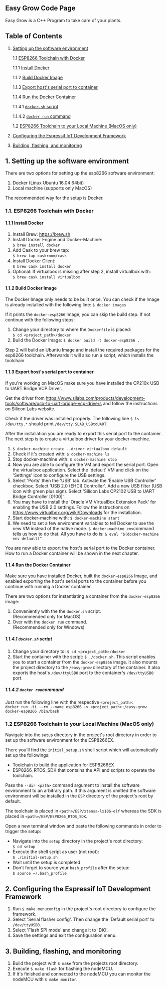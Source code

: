 ## Easy Grow Code Page

Easy Grow is a C++ Program to take care of your plants.

## Table of Contents
1. [Setting up the software environment](#sw_env)  

    1.1 [ESP8266 Toolchain with Docker](#tool_docker)

    1.1.1 [Install Docker](#inst_docker)

    1.1.2 [Build Docker Image](#build_docker)

    1.1.3 [Export host's serial port to container](#serial_port)

    1.1.4 [Run the Docker Container](#cont_docker)
    
    1.1.4.1 [```docker.sh``` script](#mac)

    1.1.4.2 [```docker run``` command](#win)

    1.2 [ESP8266 Toolchain to your Local Machine (MacOS only)](#local)

2. [Configuring the Espressif IoT Development Framework](#idf_config)

3. [Building, flashing, and monitoring](#build)

<a name="sw_env"></a>
## 1. Setting up the software environment

There are two options for setting up the esp8266 software environment:
1. Docker (Linux Ubuntu 16.04 64bit)
2. Local machine (supports only MacOS)

The recommended way for the setup is Docker.

<a name="tool_docker"></a>
### 1.1. ESP8266 Toolchain with Docker

<a name="inst_docker"></a>
#### 1.1.1 Install Docker

1. Install Brew: https://brew.sh
2. Install Docker Engine and Docker-Machine:<br/>```$ brew install docker```
3. Add Cask to your brew tap:<br/>```$ brew tap caskroom/cask```
3. Install Docker Client:<br/>```$ brew cask install docker```
4. Optional: If virtualbox is missing after step 2, install virtualbox with:<br/>```$ brew cask install virtualbox```

<a name="build_docker"></a>
#### 1.1.2 Build Docker Image

The Docker Image only needs to be built once. You can check if the Image is already installed with the following line: ```$ docker images```

If it prints the ```docker-esp8266``` Image, you can skip the build step.
If not continue with the following steps:

1. Change your directory to where the ```Dockerfile``` is placed:<br/>```$ cd <project_path>/docker```
2. Build the Docker Image: ```$ docker build -t docker-esp8266 .```

Step 2 will build an Ubuntu Image and install the required packages for the esp8266 toolchain. Afterwards it will also run a script, which installs the toolchain.

<a name="serial_port"></a>
#### 1.1.3 Export host's serial port to container

If you're working on MacOS make sure you have installed the CP210x USB to UART Bridge VCP Driver.

Get the driver from https://www.silabs.com/products/development-tools/software/usb-to-uart-bridge-vcp-drivers and follow the instructions on Silicon Labs website.

Check if the driver was installed properly. The following line ```$ ls /dev/tty.*``` should print ```/dev/tty.SLAB_USBtoUART```.

After the installation you are ready to export this serial port to the container. The next step is to create a virtualbox driver for your docker-machine.

1. ```$ docker-machine create --driver virtualbox default```
2. Check if it's created with: ```$ docker-machine ls```
3. Stop docker-machine with: ```$ docker-machine stop```
4. Now you are able to configure the VM and export the serial port. Open the virtualbox application. Select the 'default' VM and click on the 'Settings' icon to configure the USB settings.
5. Select 'Ports' then the 'USB' tab. Activate the 'Enable USB Controller' checkbox. Select 'USB 2.0 (EHCI) Controller'. Add a new USB filter (USB icon with green plus sign). Select 'Silicon Labs CP2102 USB to UART Bridge Controller [0100]'.
6. You may have to install the 'Oracle VM VirtualBox Extension Pack' for enabling the USB 2.0 settings. Follow the instructions on https://www.virtualbox.org/wiki/Downloads for the installation.
7. Start docker-machine with: ```$ docker-machine start```
8. We need to set a few environment variables to tell Docker to use the new VM instead of the native mode. ```$ docker-machine env```command tells us how to do that. All you have to do is: ```& eval "$(docker-machine env default)"```

You are now able to export the host's serial port to the Docker container. How to run a Docker container will be shown in the next chapter.

<a name="cont_docker"></a>
#### 1.1.4 Run the Docker Container

Make sure you have installed Docker, built the ```docker-esp8266``` Image, and enabled exporting the host's serial ports to the container before you continue with running a Docker container.

There are two options for instantiating a container from the ```docker-esp8266``` image:

1. Conveniently with the the ```docker.sh``` script.<br/>(Recommended only for MacOS)
2. Over with the ```docker run``` command.<br/>(Recommended only for Windows)

<a name="mac"></a>
##### 1.1.4.1 ```docker.sh``` script

1. Change your directory to: ```$ cd <project_path>/docker```
2. Start the container with the script: ```$ ./docker.sh```. This script enables you to start a container from the ```docker-esp8266``` image. It also mounts the project directory to the ```/easy-grow``` directory of the container. It also exports the host's ```/dev/ttyUSB0``` port to the container's ```/dev/ttyUSB0``` port.

<a name="win"></a>
##### 1.1.4.2 ```docker run```command

Just run the following line with the respective ```<project_path>```:<br/>
```docker run -ti --rm --name esp8266 -v <project_path>:/easy-grow docker-esp8266 /bin/bash```

<a name="local"></a>
### 1.2 ESP8266 Toolchain to your Local Machine (MacOS only)

Navigate into the ```setup``` directory in the project's root directory in order to set up the software environment for the ESP8266EX.

There you'll find the ```initial_setup.sh``` shell script which will automatically set up the followings:

- Toolchain to build the application for ESP8266EX
- ESP8266_RTOS_SDK that contains the API and scripts to operate the toolchain.

Pass the ```--dir <path>``` command argument to install the software environment to an arbitrary path.
If this argument is omitted the software environment will be installed in the ```ESP``` directory of the project's root by default.

The toolchain is placed in ```<path>/ESP/xtensa-lx106-elf``` whereas the SDK is placed in ```<path>/ESP/ESP8266_RTOS_SDK```.

Open a new terminal window and paste the following commands in order to trigger the setup:
- Navigate into the ```setup``` directory in the project's root directory:<br>```$ cd setup```
- Execute the shell script as user (not root):<br>```$ ./initial-setup.sh```
- Wait until the setup is completed
- Don't forget to source your ```bash_profile``` after the setup:<br> ```$ source ~/.bash_profile```

<a name="idf_config"></a>
## 2. Configuring the Espressif IoT Development Framework

1. Run ```$ make menuconfig``` in the project's root directory to configure the framework.
2. Select 'Serial flasher config'. Then change the 'Default serial port' to ```/dev/ttyUSB0```.
3. Select 'Flash SPI mode' and change it to 'DIO'.
4. Save the settings and exit the configuration menu.

<a name="build"></a>
## 3. Building, flashing, and monitoring

1. Build the project with ```$ make``` from the projects root directory.
2. Execute ```$ make flash``` for flashing the nodeMCU.
3. If it's finished and connected to the nodeMCU you can monitor the nodeMCU with ```$ make monitor```.